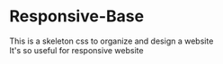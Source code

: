 # Responsive-Base  
This is a skeleton css to organize and design a website  
It's so useful for responsive website
